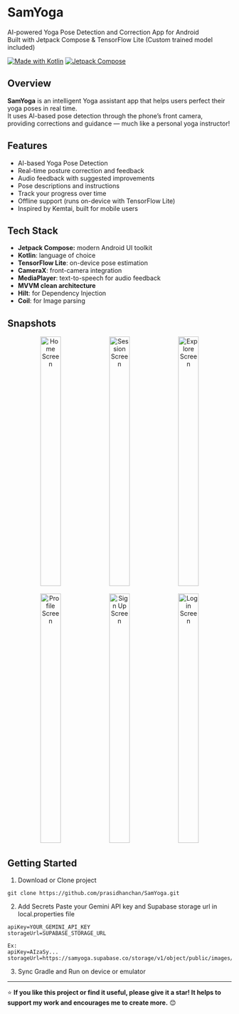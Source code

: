 # SamYoga

AI-powered Yoga Pose Detection and Correction App for Android  
Built with Jetpack Compose & TensorFlow Lite (Custom trained model included)

[![Made with Kotlin](https://img.shields.io/badge/Made%20with-Kotlin-orange?style=flat-square&logo=kotlin)](https://kotlinlang.org/)  [![Jetpack Compose](https://img.shields.io/badge/Jetpack%20Compose-%F0%9F%A7%96-blue?style=flat-square&logo=android)](https://developer.android.com/jetpack/compose)

## Overview

**SamYoga** is an intelligent Yoga assistant app that helps users perfect their yoga poses in real time.  
It uses AI-based pose detection through the phone’s front camera, providing corrections and guidance — much like a personal yoga instructor!

## Features

- AI-based Yoga Pose Detection
- Real-time posture correction and feedback
- Audio feedback with suggested improvements
- Pose descriptions and instructions
- Track your progress over time
- Offline support (runs on-device with TensorFlow Lite)
- Inspired by Kemtai, built for mobile users

## Tech Stack

- **Jetpack Compose:** modern Android UI toolkit
- **Kotlin**: language of choice
- **TensorFlow Lite**: on-device pose estimation
- **CameraX**: front-camera integration
- **MediaPlayer**: text-to-speech for audio feedback
- **MVVM clean architecture**
- **Hilt**: for Dependency Injection
- **Coil**: for Image parsing

## Snapshots

<p align="center">
  <img src="https://github.com/user-attachments/assets/3974a52b-36c7-4d81-b11b-58b41ff1410a" alt="Home Screen" width="30%" height="560px" />
  <img src="https://github.com/user-attachments/assets/8e82ae33-ca83-4748-b287-17acf52d2ca6" alt="Session Screen" width="30%" height="560px" />
  <img src="https://github.com/user-attachments/assets/870d276f-a553-4e3f-a184-808fe9cc3936" alt="Explore Screen" width="30%" height="560px" />
</p>

<p align="center">
  <img src="https://github.com/user-attachments/assets/7377f1b0-6765-41c1-8b78-1e9b6a3141c7" alt="Profile Screen" width="30%" height="560px" />
  <img src="https://github.com/user-attachments/assets/b1ffc7a2-6b01-41a4-be14-2362e10b88e0" alt="Sign Up Screen" width="30%" height="560px" />
  <img src="https://github.com/user-attachments/assets/8d39c7db-e1a6-437c-a8c1-2407b12e66ef" alt="Login Screen" width="30%" height="560px" />
</p>

## Getting Started

1. Download or Clone project

```
git clone https://github.com/prasidhanchan/SamYoga.git
```

2. Add Secrets
   Paste your Gemini API key and Supabase storage url in local.properties file
```
apiKey=YOUR_GEMINI_API_KEY
storageUrl=SUPABASE_STORAGE_URL
```
```
Ex:
apiKey=AIzaSy...
storageUrl=https://samyoga.supabase.co/storage/v1/object/public/images/
```

3. Sync Gradle and Run on device or emulator

 ---

⭐ **If you like this project or find it useful, please give it a star! It helps to support my work and encourages me to create more.** 😊
